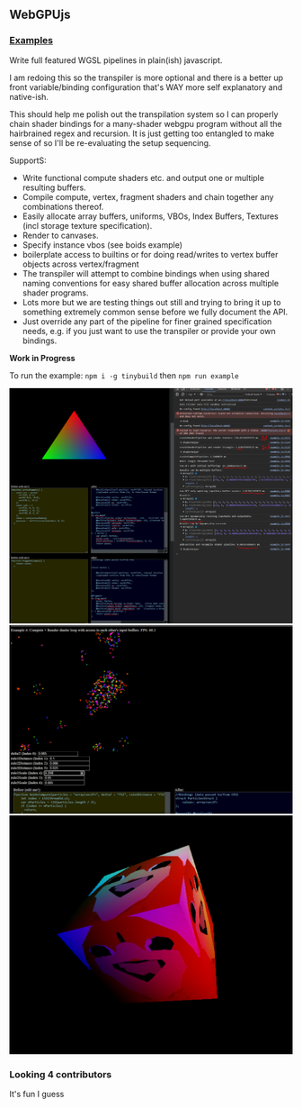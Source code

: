 ## WebGPUjs

### [Examples](https://webgpujs.netlify.app/)

Write full featured WGSL pipelines in plain(ish) javascript.

I am redoing this so the transpiler is more optional and there is a better up front variable/binding configuration that's WAY more self explanatory and native-ish.

This should help me polish out the transpilation system so I can properly chain shader bindings for a many-shader webgpu program without all the hairbrained regex and recursion. It is just getting too entangled to make sense of so I'll be re-evaluating the setup sequencing. 

SupportS:
- Write functional compute shaders etc. and output one or multiple resulting buffers. 
- Compile compute, vertex, fragment shaders and chain together any combinations thereof.
- Easily allocate array buffers, uniforms, VBOs, Index Buffers, Textures (incl storage texture specification).
- Render to canvases.
- Specify instance vbos (see boids example)
- boilerplate access to builtins or for doing read/writes to vertex buffer objects across vertex/fragment 
- The transpiler will attempt to combine bindings when using shared naming conventions for easy shared buffer allocation across multiple shader programs.
- Lots more but we are testing things out still and trying to bring it up to something extremely common sense before we fully document the API. 
- Just override any part of the pipeline for finer grained specification needs, e.g. if you just want to use the transpiler or provide your own bindings.
 
**Work in Progress**

To run the example: `npm i -g tinybuild` then `npm run example`


![cap](./example/compute_.PNG)
![cap2](./example/boids.PNG)
![cap3](./example/texture.PNG)



### Looking 4 contributors 

It's fun I guess
